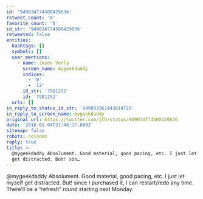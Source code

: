 ```yaml
---
id: '949034774500429836'
retweet_count: '0'
favorite_count: '0'
id_str: '949034774500429836'
retweeted: false
entities:
  hashtags: []
  symbols: []
  user_mentions:
    - name: Jason Verly
      screen_name: mygeekdaddy
      indices:
        - '0'
        - '12'
      id_str: '7981252'
      id: '7981252'
  urls: []
in_reply_to_status_id_str: '949033361443614720'
in_reply_to_screen_name: mygeekdaddy
original_url: https://twitter.com/jth/status/949034774500429836
date: '2018-01-04T21:48:17.000Z'
sitemap: false
robots: noindex
reply: true
title: >-
  @mygeekdaddy Absolument. Good material, good pacing, etc. I just let myself
  get distracted. But! sin…
---
```


@mygeekdaddy Absolument. Good material, good pacing, etc. I just let myself get distracted. But! since I purchased it, I can restart/redo any time. There’ll be a “refresh” round starting next Monday.